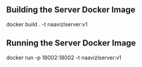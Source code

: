 Building the Server Docker Image
-----------------------
docker build . -t naavizlserver:v1

Running the Server Docker Image
------------
docker run -p 18002:18002 -t naavizlserver:v1